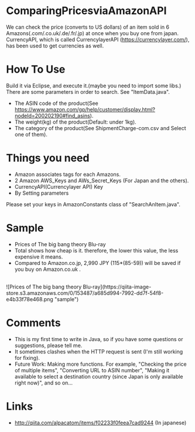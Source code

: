# ComparingPricesviaAmazonAPI
  We can check the price (converts to US dollars) of an item sold in 6 Amazons(.com/.co.uk/.de/.fr/.jp) at once when you buy one from japan.
  CurrencyAPI, which is called CurrencylayerAPI (https://currencylayer.com/), has been used to get currencies as well.
  
# How To Use
  Build it via Eclipse, and execute it.(maybe you need to import some libs.)
  There are some parameters in order to search. See "ItemData.java".
  - The ASIN code of the product(See https://www.amazon.com/gp/help/customer/display.html?nodeId=200202190#find_asins).
  - The weight(kg) of the product(Default: under 1kg).
  - The category of the product(See ShipmentCharge-com.csv and Select one of them).
  
# Things you need
 - Amazon associates tags for each Amazons.
 - 2 Amazon AWS_Keys and AWs_Secret_Keys (For Japan and the others).
 - CurrencyAPI(Currencylayer API) Key
 - By Setting parameters

Please set your keys in AmazonConstants class  of "SearchAnItem.java".

# Sample
 - Prices of The big bang theory Blu-ray
 - Total shows how cheap is it. therefore, the lower this value, the less expensive it means.
 - Compared to Amazon.co.jp, 2,990 JPY (115*(85-59)) will be saved if you buy on Amazon.co.uk .
 <br/>
![Prices of The big bang theory Blu-ray](https://qiita-image-store.s3.amazonaws.com/0/153487/a685d994-7992-dd7f-54f8-e4b33f78e468.png
 "sample")

# Comments
 - This is my first time to write in Java, so if you have some questions or suggestions, please tell me.
 - It sometimes clashes when the HTTP request is sent (I'm still working for fixing).
 - Future Work: Making more functions. For example, "Checking the price of multiple items", "Converting URL to ASIN number", "Making it available to select a destination country (since Japan is only available right now)", and so on...

# Links
 - http://qiita.com/alpacatom/items/f02233f0feea7cad9244 (In japanese)
